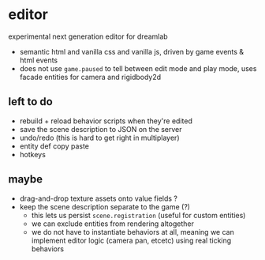 # editor

experimental next generation editor for dreamlab

- semantic html and vanilla css and vanilla js, driven by game events & html events
- does not use `game.paused` to tell between edit mode and play mode, uses facade entities for camera and rigidbody2d

## left to do

- rebuild + reload behavior scripts when they're edited
- save the scene description to JSON on the server
- undo/redo (this is hard to get right in multiplayer)
- entity def copy paste
- hotkeys

## maybe

- drag-and-drop texture assets onto value fields ?
- keep the scene description separate to the game (?)
  - this lets us persist `scene.registration` (useful for custom entities)
  - we can exclude entities from rendering altogether
  - we do not have to instantiate behaviors at all, meaning we can implement editor logic (camera pan, etcetc) using real ticking behaviors
